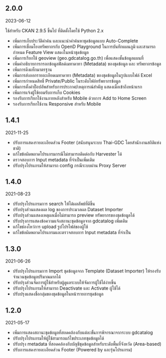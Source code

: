 ## 2.0.0

2023-06-12

ใช้สำหรับ CKAN 2.9.5 ขึ้นไป ที่ติดตั้งโดยใช้ Python 2.x

* เพิ่มการเก็บประวัติคำค้น และแนะนำคำค้นหาชุดข้อมูลแบบ Auto-Complete
* เพิ่มการเชื่อมโยงทรัพยากรกับ OpenD Playground ในการบันทึกแผนภูมิ และสามารถกำหนด Feature View แสดงในหน้าชุดข้อมูล
* เพิ่มการเรียกใช้ geoview (geo.gdcatalog.go.th) เพื่อแสดงชั้นข้อมูลแผนที่
* เพิ่มคำอธิบายการกรอกข้อมูลฟิลด์เมทาดาทา (Metadata) ของชุดข้อมูล และ ทรัพยากรข้อมูล
* เพิ่มการดึงแท็กมาตรฐาน
* เพิ่มการส่งออกรายละเอียดเมทาดาทา (Metadata) ของชุดข้อมูลในรูปแบบไฟล์ Excel
* เพิ่มการกำหนดสิทธิ์ Private/Public ในระดับไฟล์ทรัพยากรข้อมูล
* เพิ่มการตั้งค่าป็อปอัพสำหรับการประกาศ/เหตุการณ์สำคัญ แสดงเมื่อเข้าถึงหน้าแรก
* เพิ่มการแจ้งผู้ใช้ยอมรับการเก็บ Cookies
* รองรับการเรียกใช้งานภายหลังสำหรับ Mobile ด้วยการ Add to Home Screen
* รองรับการเรียกใช้งาน Responsive สำหรับ Mobile


## 1.4.1

2021-11-25

* ปรับการแสดงรายละเอียดส่วน Footer (สนับสนุนระบบ Thai-GDC โดยสำนักงานสถิติแห่งชาติ)
* แก้ไขข้อผิดพลาดโปรแกรมกรณีไม่สามารถติดต่อกับ Harvester ได้
* ตรวจสอบการ Input metadata ที่จำเป็นเพิ่มเติม
* ปรับปรุงโปรแกรมให้สามารถ config กรณีระบบผ่าน Proxy Server


## 1.4.0

2021-08-23

* ปรับปรุงโปรแกรมการ search ให้ได้ผลลัพธ์ที่ดีขึ้น
* ปรับปรุงส่วนแสดงผล log ของการประมวลผล Dataset Importer
* ปรับปรุงส่วนแสดงเหตุผลเมื่อไม่สามารถ preview ทรัพยากรของชุดข้อมูลได้
* ปรับปรุงการแสดงข้อความแจ้งสถานะชุดข้อมูลจาก gdcatalog เพิ่มเติม
* แก้ไขช่องโหว่การ upload รูปโปรไฟล์ของผู้ใช้ 
* แก้ไขข้อผิดพลาดโปรแกรมและตรวจสอบการ Input metadata ที่จำเป็น


## 1.3.0

2021-06-26

* ปรับปรุงโปรแกรมการ Import ชุดข้อมูลจาก Template (Dataset Importer) ให้รองรับจำนวนชุดข้อมูลปริมาณมากได้
* ปรับปรุงส่วนจัดการผู้ใช้สำหรับผู้ดูแลระบบให้จัดการผู้ใช้ได้ง่ายขึ้น
* ปรับปรุงโปรแกรมให้สามารถ Deactivate และ Activate ผู้ใช้ได้
* ปรับปรุงแสดงชื่อกลุ่มของชุดข้อมูลในหน้ารายการชุดข้อมูล


## 1.2.0

2021-05-17

* เพิ่มการแสดงสถานะชุดข้อมูลที่สอดคล้องกับแต่ละขั้นการพิจารณาจากระบบ gdcatalog
* ปรับปรุงโปรแกรมให้ผู้ใช้สามารถแก้ไขประเภทชุดข้อมูลได้
* ปรับปรุง metadata ที่สอดคล้องกับบัญชีชุดข้อมูลสำหรับระดับพื้นที่จังหวัด (Area-based)
* ปรับการแสดงรายละเอียดส่วน Footer (Powered by และรุ่นโปรแกรม)
